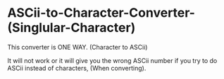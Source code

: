 # ASCii-to-Character-Converter-(Singlular-Character)

This converter is ONE WAY. (Character to ASCii)

It will not work or it will give you the wrong ASCii number if you try to do ASCii instead of characters, (When converting).
